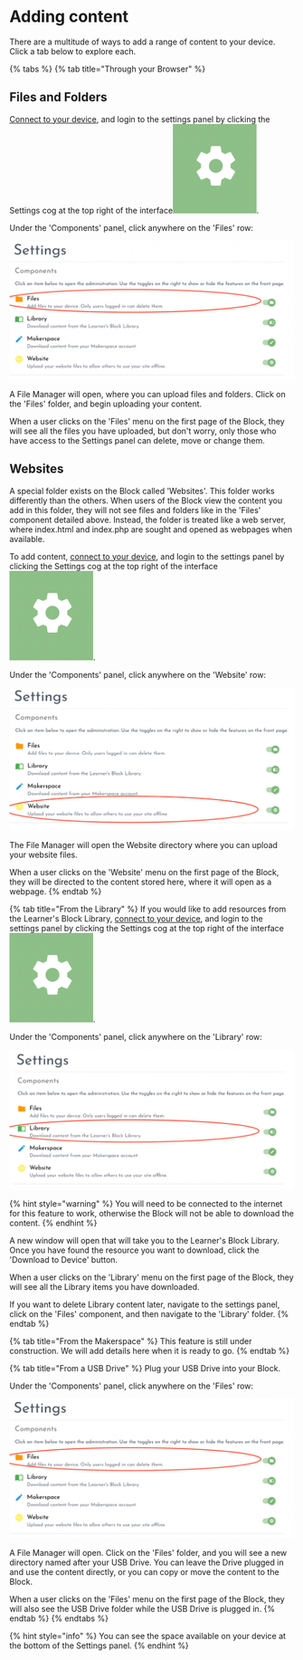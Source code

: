 # Adding content

There are a multitude of ways to add a range of content to your device. Click a tab below to explore each. 

{% tabs %}
{% tab title="Through your Browser" %}
## Files and Folders

[Connect to your device](how-to-connect.md), and login to the settings panel by clicking the Settings cog at the top right of the interface![](../.gitbook/assets/screenshot-2021-03-23-at-13.23.52%20%281%29%20%281%29.png).  

Under the 'Components' panel, click anywhere on the 'Files' row:

![](../.gitbook/assets/screenshot-2021-03-23-at-15.00.57.png)

A File Manager will open, where you can upload files and folders. Click on the 'Files' folder, and begin uploading your content. 

When a user clicks on the 'Files' menu on the first page of the Block, they will see all the files you have uploaded, but don't worry, only those who have access to the Settings panel can delete, move or change them. 

## Websites

A special folder exists on the Block called 'Websites'. This folder works differently than the others. When users of the Block view the content you add in this folder, they will not see files and folders like in the 'Files' component detailed above. Instead, the folder is treated like a web server, where index.html and index.php are sought and opened as webpages when available. 

To add content, [connect to your device](how-to-connect.md), and login to the settings panel by clicking the Settings cog at the top right of the interface![](../.gitbook/assets/screenshot-2021-03-23-at-13.23.52%20%281%29%20%281%29.png).  

Under the 'Components' panel, click anywhere on the 'Website' row:

![](../.gitbook/assets/screenshot-2021-03-23-at-15.24.50.png)

The File Manager will open the Website directory where you can upload your website files. 

When a user clicks on the 'Website' menu on the first page of the Block, they will be directed to the content stored here, where it will open as a webpage. 
{% endtab %}

{% tab title="From the Library" %}
If you would like to add resources from the Learner's Block Library, [connect to your device](how-to-connect.md), and login to the settings panel by clicking the Settings cog at the top right of the interface![](../.gitbook/assets/screenshot-2021-03-23-at-13.23.52%20%281%29%20%281%29.png).

Under the 'Components' panel, click anywhere on the 'Library' row:

![](../.gitbook/assets/screenshot-2021-03-23-at-15.09.13.png)

{% hint style="warning" %}
You will need to be connected to the internet for this feature to work, otherwise the Block will not be able to download the content. 
{% endhint %}

A new window will open that will take you to the Learner's Block Library. Once you have found the resource you want to download, click the 'Download to Device' button. 

When a user clicks on the 'Library' menu on the first page of the Block, they will see all the Library items you have downloaded.

If you want to delete Library content later, navigate to the settings panel, click on the 'Files' component, and then navigate to the 'Library' folder. 
{% endtab %}

{% tab title="From the Makerspace" %}
This feature is still under construction. We will add details here when it is ready to go. 
{% endtab %}

{% tab title="From a USB Drive" %}
Plug your USB Drive into your Block.

Under the 'Components' panel, click anywhere on the 'Files' row:

![](../.gitbook/assets/screenshot-2021-03-23-at-15.00.57.png)

A File Manager will open. Click on the 'Files' folder, and you will see a new directory named after your USB Drive. You can leave the Drive plugged in and use the content directly, or you can copy or move the content to the Block.

When a user clicks on the 'Files' menu on the first page of the Block, they will also see the USB Drive folder while the USB Drive is plugged in. 
{% endtab %}
{% endtabs %}

{% hint style="info" %}
You can see the space available on your device at the bottom of the Settings panel. 
{% endhint %}

